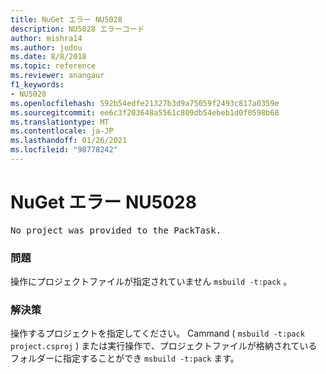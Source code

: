 ```yaml
---
title: NuGet エラー NU5028
description: NU5028 エラーコード
author: mishra14
ms.author: jodou
ms.date: 8/8/2018
ms.topic: reference
ms.reviewer: anangaur
f1_keywords:
- NU5028
ms.openlocfilehash: 592b54edfe21327b3d9a75059f2493c817a0359e
ms.sourcegitcommit: ee6c3f203648a5561c809db54ebeb1d0f0598b68
ms.translationtype: MT
ms.contentlocale: ja-JP
ms.lasthandoff: 01/26/2021
ms.locfileid: "98778242"
---
```

# <a name="nuget-error-nu5028"></a>NuGet エラー NU5028
<pre>No project was provided to the PackTask.</pre>

### <a name="issue"></a>問題

操作にプロジェクトファイルが指定されていません `msbuild -t:pack` 。


### <a name="solution"></a>解決策

操作するプロジェクトを指定してください。  Cammand ( `msbuild -t:pack project.csproj` ) または実行操作で、プロジェクトファイルが格納されているフォルダーに指定することができ `msbuild -t:pack` ます。

